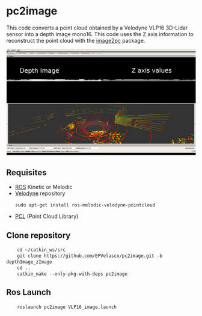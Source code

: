 # pc2image
This code converts a point cloud obtained by a Velodyne VLP16 3D-Lidar sensor into a depth image mono16.
This code uses the Z axis information to reconstruct the point cloud with the [image2pc](https://github.com/EPVelasco/image2pc) package.

<p float="left">
  <img src="/images/pc2image.png" width="770"  />
</p>

## Requisites
- [ROS](http://wiki.ros.org/ROS/Installation) Kinetic or Melodic
- [Velodyne](https://github.com/ros-drivers/velodyne) repository
  ```
  sudo apt-get install ros-melodic-velodyne-pointcloud
  ```
- [PCL](https://pointclouds.org/) (Point Cloud Library)

## Clone repository
```
    cd ~/catkin_ws/src
    git clone https://github.com/EPVelasco/pc2image.git -b depthImage_zImage
    cd ..
    catkin_make --only-pkg-with-deps pc2image
```
## Ros Launch
```
    roslaunch pc2image VLP16_image.launch
```
